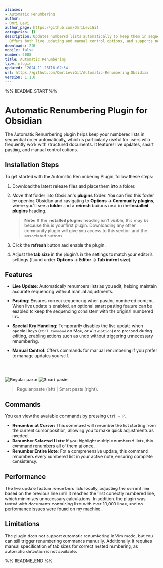 ```yaml
---
aliases:
- Automatic Renumbering
author:
- Omri Levi
author_page: https://github.com/OmriLeviGit
categories: []
description: Updates numbered lists automatically to keep them in sequential order.
  Offers both live updating and manual control options, and supports nested lists.
downloads: 226
mobile: false
number: 2008
title: Automatic Renumbering
type: plugin
updated: '2024-11-26T16:02:54'
url: https://github.com/OmriLeviGit/Automatic-Renumbering-Obsidian
version: 1.1.0
---
```


%% README_START %%

# Automatic Renumbering Plugin for Obsidian

The Automatic Renumbering plugin helps keep your numbered lists in sequential order automatically, which is particularly useful for users who frequently work with structured documents. It features live updates, smart pasting, and manual control options.

## Installation Steps

To get started with the Automatic Renumbering Plugin, follow these steps:

1. Download the latest release files and place them into a folder.
2. Move that folder into Obsidian's **plugins** folder. You can find this folder by opening Obsidian and navigating to **Options → Community plugins**, where you'll see a **folder** and a **refresh** buttons next to the **Installed plugins** heading.

    > **Note:** If the **Installed plugins** heading isn’t visible, this may be because this is your first plugin. Downloading any other community plugin will give you access to this section and the associated buttons.

3. Click the **refresh** button and enable the plugin.
4. Adjust the **tab size** in the plugin’s in the settings to match your editor’s settings (found under **Options → Editor → Tab indent size**).

## Features

-   **Live Update**: Automatically renumbers lists as you edit, helping maintain accurate sequencing without manual adjustments.

-   **Pasting**: Ensures correct sequencing when pasting numbered content. When live update is enabled, an optional smart pasting feature can be enabled to keep the sequencing consistent with the original numbered list.

-   **Special Key Handling**: Temporarily disables the live update when special keys (`Ctrl`, `Command` on Mac, or `Alt/Option`) are pressed during editing, enabling actions such as undo without triggering unnecessary renumbering.

-   **Manual Control**: Offers commands for manual renumbering if you prefer to manage updates yourself.

<br>
<br>

![Regular paste](https://raw.githubusercontent.com/OmriLeviGit/Automatic-Renumbering-Obsidian/HEAD/resources/regular_paste.gif)
![Smart paste](https://raw.githubusercontent.com/OmriLeviGit/Automatic-Renumbering-Obsidian/HEAD/resources/smart_paste.gif)

> Regular paste (left) | Smart paste (right).

## Commands

You can view the available commands by pressing `Ctrl + P`.

-   **Renumber at Cursor**: This command will renumber the list starting from the current cursor position, allowing you to make quick adjustments as needed.
-   **Renumber Selected Lists**: If you highlight multiple numbered lists, this command renumbers all of them at once.
-   **Renumber Entire Note**: For a comprehensive update, this command renumbers every numbered list in your active note, ensuring complete consistency.

## Performance

The live update feature renumbers lists locally, adjusting the current line based on the previous line until it reaches the first correctly numbered line, which minimizes unnecessary calculations.
In addition, the plugin was tested with documents containing lists with over 10,000 lines, and no performance issues were found on my machine.

## Limitations

The plugin does not support automatic renumbering in Vim mode, but you can still trigger renumbering commands manually. Additionally, it requires manual specification of tab sizes for correct nested numbering, as automatic detection is not available.


%% README_END %%